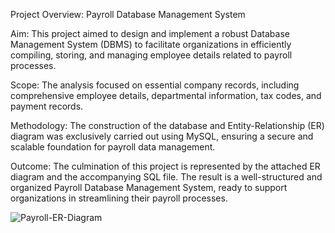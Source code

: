 Project Overview: Payroll Database Management System

Aim:
This project aimed to design and implement a robust Database Management System (DBMS) to facilitate organizations in efficiently compiling, storing, and managing employee details related to payroll processes.

Scope:
The analysis focused on essential company records, including comprehensive employee details, departmental information, tax codes, and payment records.

Methodology:
The construction of the database and Entity-Relationship (ER) diagram was exclusively carried out using MySQL, ensuring a secure and scalable foundation for payroll data management.

Outcome:
The culmination of this project is represented by the attached ER diagram and the accompanying SQL file. The result is a well-structured and organized Payroll Database Management System, ready to support organizations in streamlining their payroll processes.

![Payroll-ER-Diagram](https://github.com/Dammy-code/Payroll-database/assets/60473801/47d6dc52-d5e9-4ba2-b80f-5cfcbb565ff3)

